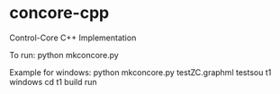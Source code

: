 # concore-cpp
Control-Core C++ Implementation

To run:
python mkconcore.py <graphml-file> <source-directory> <operating-system>

Example for windows:
python mkconcore.py testZC.graphml testsou t1 windows
cd t1
build
run
